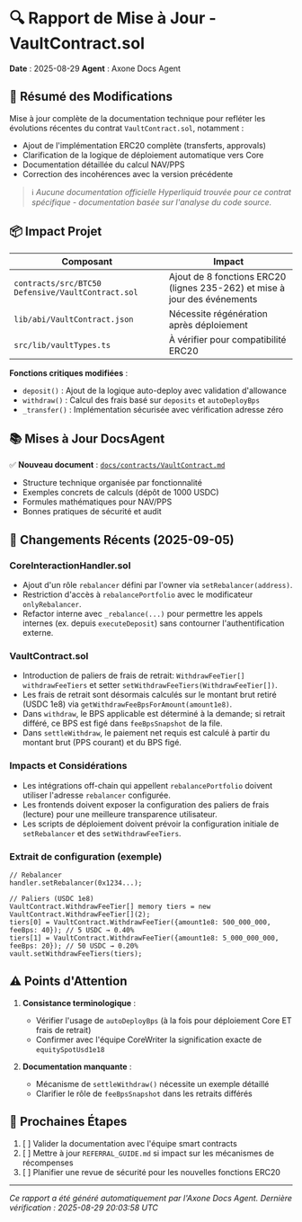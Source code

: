 # 🔍 Rapport de Mise à Jour - VaultContract.sol

**Date** : 2025-08-29
**Agent** : Axone Docs Agent

## 📌 Résumé des Modifications

Mise à jour complète de la documentation technique pour refléter les évolutions récentes du contrat `VaultContract.sol`, notamment :
- Ajout de l'implémentation ERC20 complète (transferts, approvals)
- Clarification de la logique de déploiement automatique vers Core
- Documentation détaillée du calcul NAV/PPS
- Correction des incohérences avec la version précédente

> ℹ️ *Aucune documentation officielle Hyperliquid trouvée pour ce contrat spécifique - documentation basée sur l'analyse du code source.*

## 📦 Impact Projet

| Composant | Impact |
|-----------|--------|
| `contracts/src/BTC50 Defensive/VaultContract.sol` | Ajout de 8 fonctions ERC20 (lignes 235-262) et mise à jour des événements |
| `lib/abi/VaultContract.json` | Nécessite régénération après déploiement |
| `src/lib/vaultTypes.ts` | À vérifier pour compatibilité ERC20 |

**Fonctions critiques modifiées** :
- `deposit()` : Ajout de la logique auto-deploy avec validation d'allowance
- `withdraw()` : Calcul des frais basé sur `deposits` et `autoDeployBps`
- `_transfer()` : Implémentation sécurisée avec vérification adresse zéro

## 📚 Mises à Jour DocsAgent

✅ **Nouveau document** : [`docs/contracts/VaultContract.md`](/docs/contracts/VaultContract.md)
- Structure technique organisée par fonctionnalité
- Exemples concrets de calculs (dépôt de 1000 USDC)
- Formules mathématiques pour NAV/PPS
- Bonnes pratiques de sécurité et audit

## 🔄 Changements Récents (2025-09-05)

### CoreInteractionHandler.sol
- Ajout d'un rôle `rebalancer` défini par l'owner via `setRebalancer(address)`.
- Restriction d'accès à `rebalancePortfolio` avec le modificateur `onlyRebalancer`.
- Refactor interne avec `_rebalance(...)` pour permettre les appels internes (ex. depuis `executeDeposit`) sans contourner l'authentification externe.

### VaultContract.sol
- Introduction de paliers de frais de retrait: `WithdrawFeeTier[] withdrawFeeTiers` et setter `setWithdrawFeeTiers(WithdrawFeeTier[])`.
- Les frais de retrait sont désormais calculés sur le montant brut retiré (USDC 1e8) via `getWithdrawFeeBpsForAmount(amount1e8)`.
- Dans `withdraw`, le BPS applicable est déterminé à la demande; si retrait différé, ce BPS est figé dans `feeBpsSnapshot` de la file.
- Dans `settleWithdraw`, le paiement net requis est calculé à partir du montant brut (PPS courant) et du BPS figé.

### Impacts et Considérations
- Les intégrations off-chain qui appellent `rebalancePortfolio` doivent utiliser l'adresse `rebalancer` configurée.
- Les frontends doivent exposer la configuration des paliers de frais (lecture) pour une meilleure transparence utilisateur.
- Les scripts de déploiement doivent prévoir la configuration initiale de `setRebalancer` et des `setWithdrawFeeTiers`.

### Extrait de configuration (exemple)
```solidity
// Rebalancer
handler.setRebalancer(0x1234...);

// Paliers (USDC 1e8)
VaultContract.WithdrawFeeTier[] memory tiers = new VaultContract.WithdrawFeeTier[](2);
tiers[0] = VaultContract.WithdrawFeeTier({amount1e8: 500_000_000, feeBps: 40}); // 5 USDC → 0.40%
tiers[1] = VaultContract.WithdrawFeeTier({amount1e8: 5_000_000_000, feeBps: 20}); // 50 USDC → 0.20%
vault.setWithdrawFeeTiers(tiers);
```

## ⚠️ Points d'Attention

1. **Consistance terminologique** :
   - Vérifier l'usage de `autoDeployBps` (à la fois pour déploiement Core ET frais de retrait)
   - Confirmer avec l'équipe CoreWriter la signification exacte de `equitySpotUsd1e18`

2. **Documentation manquante** :
   - Mécanisme de `settleWithdraw()` nécessite un exemple détaillé
   - Clarifier le rôle de `feeBpsSnapshot` dans les retraits différés

## 📅 Prochaines Étapes

1. [ ] Valider la documentation avec l'équipe smart contracts
2. [ ] Mettre à jour `REFERRAL_GUIDE.md` si impact sur les mécanismes de récompenses
3. [ ] Planifier une revue de sécurité pour les nouvelles fonctions ERC20

---
*Ce rapport a été généré automatiquement par l'Axone Docs Agent. Dernière vérification : 2025-08-29 20:03:58 UTC*
